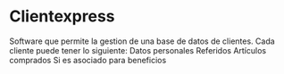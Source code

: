 # Clientexpress

Software que permite la gestion de una base de datos de clientes.
Cada cliente puede tener lo siguiente:
Datos personales
Referidos
Artículos comprados
Si es asociado para beneficios
